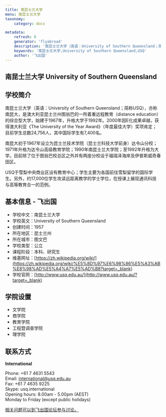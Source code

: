 ```yaml
---
title: 南昆士兰大学
menu: 南昆士兰大学
taxonomy:
    category: docs

metadata:
    refresh: 0
    generator: 'flyabroad'
    description: '南昆士兰大学（英语：University of Southern Queensland；简称USQ），亦称南昆大，是澳大利亚昆士兰州图翁巴的一所着重远程教育（distance education）的综合型大学，始建于1967年，升格大学于1992年。2000年因E化成果卓越，获得澳大利亚《The University of the Year Award》（年度最佳大学）奖项肯定；目前学生总数24,756人，其中国际学生有7,400名。'
    keywords: '南昆士兰大学,University of Southern Queensland,USQ'
    author: '飞出国'
---
```


## 南昆士兰大学 University of Southern Queensland ##

## 学校简介 ##

南昆士兰大学（英语：University of Southern Queensland；简称USQ），亦称南昆大，是澳大利亚昆士兰州图翁巴的一所着重远程教育（distance education）的综合型大学，始建于1967年，升格大学于1992年。2000年因E化成果卓越，获得澳大利亚《The University of the Year Award》（年度最佳大学）奖项肯定；目前学生总数24,756人，其中国际学生有7,400名。

南昆大初于1967年设立为昆士兰技术学院（昆士兰科技大学前身）达令山分校；1971年升格为达令山高级教育学院；1990年南昆士兰大学院；至1992年升格为大学。目前除了位于图翁巴校总区之外并有两座分校设于福瑞泽海岸及伊普斯威奇春田区。

USQ于雪梨中央商业区设有教育中心；学生主要为各国前往雪梨留学的国际学生。另外，约17,000位学生攻读远距离教学的学士学位，在授课上展现通讯科技与高等教育合一的范例。

## 基本信息 - 飞出国 ##

- 学校中文：南昆士兰大学  
- 学校英文：University of Southern Queensland  
- 创建时间：1957  
- 所在地区：昆士兰州 
- 所在城市：图文巴  
- 学校类型：公立   
- 课程阶段：本科、研究生  
- 维基网址：[https://zh.wikipedia.org/wiki/](https://zh.wikipedia.org/wiki/%E5%8D%97%E6%98%86%E5%A3%AB%E8%98%AD%E5%A4%A7%E5%AD%B8?target=_blank)   
- 学校官网：[http://www.usq.edu.au/](http://www.usq.edu.au/?target=_blank)

## 学院设置 ##

- 文学院
- 商学院
- 教育学院
- 工程暨调查学院
- 理学院

## 联系方式 ##

**International**

 Phone: +61 7 4631 5543   
 Email: international@usq.edu.au   
 Fax: +61 7 4635 9225   
 Skype: usq.international    
 Opening hours: 8.00am - 5.00pm (AEST)   
 Monday to Friday (except public holidays) 

[相关问题可以到飞出国论坛参与讨论。](http://bbs.fcgvisa.com/t/17269?target=_blank)